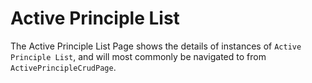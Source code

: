 # Active Principle List

The Active Principle List Page shows the details of instances of `Active Principle List`, and will most commonly be navigated to from `ActivePrincipleCrudPage`.
